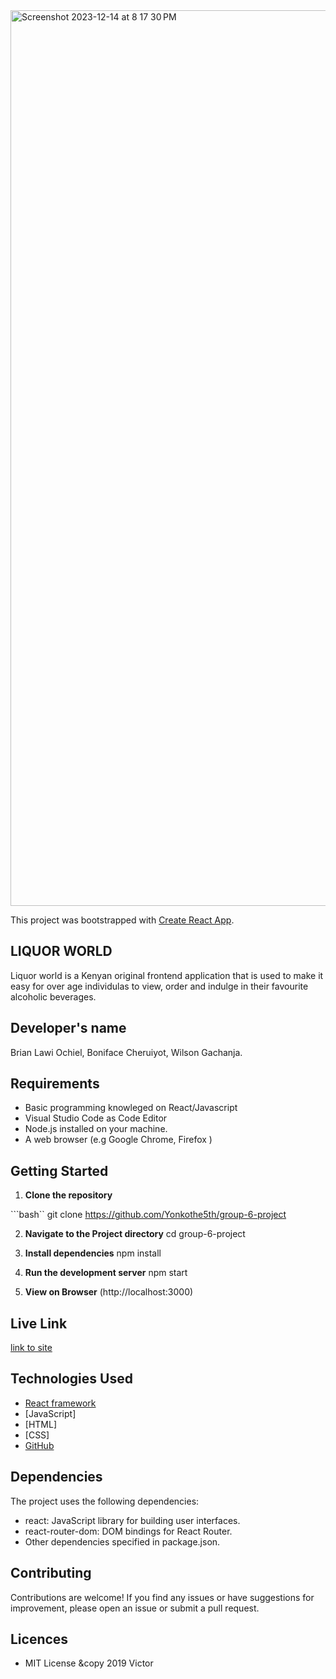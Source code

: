 
<img width="1433" alt="Screenshot 2023-12-14 at 8 17 30 PM" src="https://github.com/Yonkothe5th/group-6-project/assets/144024760/740d2ec6-b185-4daa-8cb0-9bf53e16be90">

This project was bootstrapped with [Create React App](https://github.com/facebook/create-react-app).


## LIQUOR WORLD

Liquor world is a Kenyan original frontend application that is used to make it easy for over age individulas to view, order and indulge in their favourite alcoholic beverages.

## Developer's name

Brian Lawi Ochiel, 
Boniface Cheruiyot,
Wilson Gachanja.

## Requirements

- Basic programming knowleged on React/Javascript
- Visual Studio Code as Code Editor
- Node.js installed on your machine.
- A web browser (e.g Google Chrome, Firefox )


## Getting Started 

1. **Clone the repository**

```bash``
    git clone https://github.com/Yonkothe5th/group-6-project

2. **Navigate to the Project directory**
    cd group-6-project

3. **Install dependencies**
    npm install

4. **Run the development server**
    npm start

5. **View on Browser**
    (http://localhost:3000)


## Live Link

[link to site](https://liquer-world-group.onrender.com/)

## Technologies Used


- [React framework](https://react.dev/)
- [JavaScript]
- [HTML]
- [CSS]
- [GitHub](https://github.com)


## Dependencies
The project uses the following dependencies:

- react: JavaScript library for building user interfaces.
- react-router-dom: DOM bindings for React Router.
-  Other dependencies specified in package.json.

## Contributing
Contributions are welcome! If you find any issues or have suggestions for improvement, please open an issue or submit a pull request.


## Licences 

- MIT License &copy 2019 Victor 
